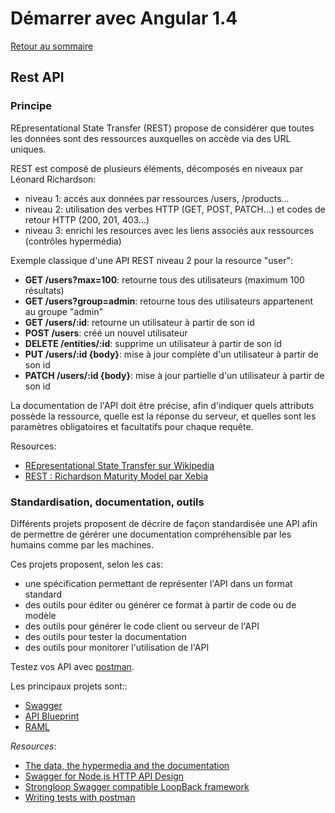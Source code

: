 # Démarrer avec Angular 1.4

[Retour au sommaire](01.00.angular-bases.documentation-fr.md)

## Rest API

### Principe

REpresentational State Transfer (REST) propose de considérer que toutes les données sont des ressources auxquelles on accède via des URL uniques.

REST est composé de plusieurs éléments, décomposés en niveaux par Léonard Richardson:
* niveau 1: accés aux données par ressources /users, /products...
* niveau 2: utilisation des verbes HTTP (GET, POST, PATCH...) et codes de retour HTTP (200, 201, 403...)
* niveau 3: enrichi les resources avec les liens associés aux ressources (contrôles hypermédia)

Exemple classique d'une API REST niveau 2 pour la resource "user":

* **GET /users?max=100**: retourne tous des utilisateurs (maximum 100 résultats)
* **GET /users?group=admin**: retourne tous des utilisateurs appartenent au groupe "admin"
* **GET /users/:id**: retourne un utilisateur à partir de son id 
* **POST /users**: créé un nouvel utilisateur
* **DELETE /entities/:id**: supprime un utilisateur à partir de son id 
* **PUT /users/:id {body}**: mise à jour complète d'un utilisateur à partir de son id
* **PATCH /users/:id {body}**: mise à jour partielle d'un utilisateur à partir de son id

La documentation de l'API doit être précise, afin d'indiquer quels attributs possède la ressource, quelle est la réponse du serveur, et quelles sont les paramètres obligatoires et facultatifs pour chaque requête.

Resources: 
* [REpresentational State Transfer sur Wikipedia](https://fr.wikipedia.org/wiki/Representational_State_Transfer)
* [REST : Richardson Maturity Model par Xebia](http://blog.xebia.fr/2010/06/25/rest-richardson-maturity-model/)

### Standardisation, documentation, outils

Différents projets proposent de décrire de façon standardisée une API afin de permettre de gérérer une documentation compréhensible par les humains comme par les machines.

Ces projets proposent, selon les cas:
* une spécification permettant de représenter l'API dans un format standard
* des outils pour éditer ou générer ce format à partir de code ou de modèle
* des outils pour générer le code client ou serveur de l'API
* des outils pour tester la documentation
* des outils pour monitorer l'utilisation de l'API

Testez vos API avec [postman](https://www.getpostman.com/).

Les principaux projets sont::
* [Swagger](https://github.com/swagger-api)
* [API Blueprint](https://github.com/apiaryio/api-blueprint)
* [RAML](https://github.com/raml-org/raml-spec)

*Resources*: 
* [The data, the hypermedia and the documentation](http://apihandyman.io/the-data-the-hypermedia-and-the-documentation/)
* [Swagger for Node.js HTTP API Design](https://blog.risingstack.com/swagger-nodejs/)
* [Strongloop Swagger compatible LoopBack framework](https://strongloop.com/get-started/)
* [Writing tests with postman](https://www.getpostman.com/docs/jetpacks_writing_tests)

